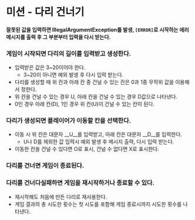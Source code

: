 # 미션 - 다리 건너기
#### 잘못된 값을 입력하면 IllegalArgumentException를 발생, `[ERROR]`로 시작하는 에러 메시지를 출력 후 그 부분부터 입력을 다시 받는다.
### 게임이 시작되면 다리의 길이를 입력받고 생성한다.
- 입력받은 값은 3~20이어야 한다.
  - 3~20이 아니면 예외 발생 후 다시 입력 받는다.
- 다리를 생성할 때 위 칸과 아래 칸 중 건널 수 있는 칸은 0과 1중 무작위 값을 이용해서 정한다.
- 위 칸을 건널 수 있는 경우 U, 아래 칸을 건널 수 있는 경우 D값으로 나타낸다.
- 0인 경우 아래 칸(D), 1인 경우 위 칸(U)이 건널 수 있는 칸이 된다.

### 다리가 생성되면 플레이어가 이동할 칸을 선택한다.
- 이동 시 위 칸은 대문자 __U__를 입력받고, 아래 칸은 대문자 __D__를 입력한다.
  - U나 D를 제외한 값 입력시 예외 발생 후 메시지 출력, 다시 입력 받는다.
- 이동한 칸을 건널 수 있다면 O로 표시, 건널 수 없다면 X로 표시한다. 

### 다리를 건너면 게임이 종료된다.

### 다리를 건너다실패하면 게임을 재시작하거나 종료할 수 있다.
- 재시작해도 처음에 만든 다리로 재사용한다.
- 게임 결과의 총 시도한 횟수는 첫 시도를 포함해 게임 종료시까지 시도한 횟수를 나타낸다.